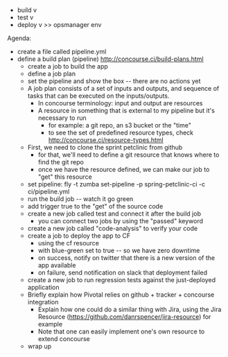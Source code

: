 - build v
- test  v
- deploy v >> opsmanager env


Agenda:
- create a file called pipeline.yml
- define a build plan (pipeline) http://concourse.ci/build-plans.html
  - create a job to build the app
  - define a job plan
  - set the pipeline and show the box -- there are no actions yet
  - A job plan consists of a set of inputs and outputs, and sequence of tasks that can be executed on the inputs/outputs.
    - In concourse terminology: input and output are resources
    - A resource in something that is external to my pipeline but it's necessary to run
      - for example: a git repo, an s3 bucket or the "time"
      - to see the set of predefined resource types, check http://concourse.ci/resource-types.html
  - First, we need to clone the sprint petclinic from github
    - for that, we'll need to define a git resource that knows where to find the git repo
    - once we have the resource defined, we can make our job to "get" this resource
  - set pipeline: fly -t zumba set-pipeline -p spring-petclinic-ci -c ci/pipeline.yml
  - run the build job -- watch it go green
  - add trigger true to the "get" of the source code
  - create a new job called test and connect it after the build job
    - you can connect two jobs by using the "passed" keyword
  - create a new job called "code-analysis" to verify your code
  - create a job to deploy the app to CF
    - using the cf resource
    - with blue-green set to true -- so we have zero downtime
    - on success, notify on twitter that there is a new version of the app available
    - on failure, send notification on slack that deployment failed
  - create a new job to run regression tests against the just-deployed application
  - Briefly explain how Pivotal relies on github + tracker + concourse integration
    - Explain how one could do a similar thing with Jira, using the Jira Resource (https://github.com/danrspencer/jira-resource) for example
    - Note that one can easily implement one's own resource to extend concourse
  - wrap up
